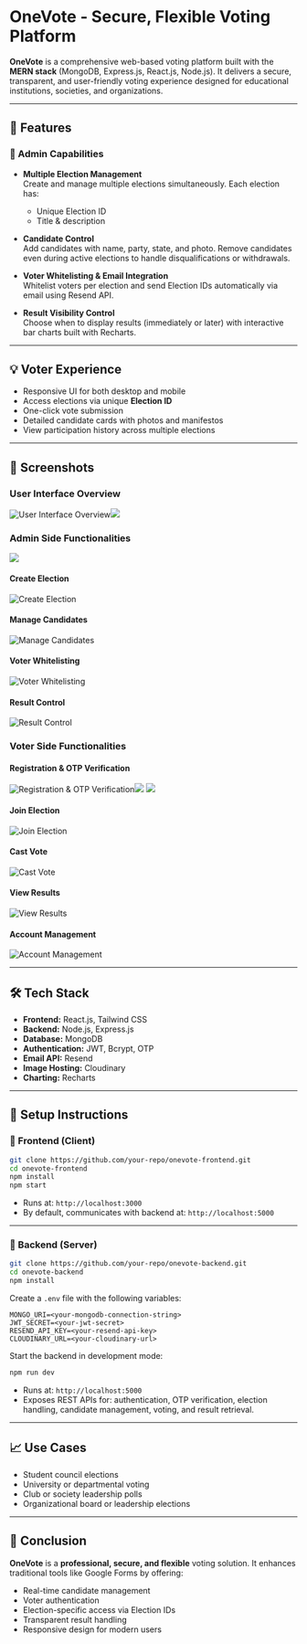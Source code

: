 # OneVote - Secure, Flexible Voting Platform

**OneVote** is a comprehensive web-based voting platform built with the **MERN stack** (MongoDB, Express.js, React.js, Node.js). It delivers a secure, transparent, and user-friendly voting experience designed for educational institutions, societies, and organizations.

---

## 🚀 Features

### 🔧 Admin Capabilities

- **Multiple Election Management**  
  Create and manage multiple elections simultaneously. Each election has:
  - Unique Election ID
  - Title & description
  
- **Candidate Control**  
  Add candidates with name, party, state, and photo. Remove candidates even during active elections to handle disqualifications or withdrawals.

- **Voter Whitelisting & Email Integration**  
  Whitelist voters per election and send Election IDs automatically via email using Resend API.

- **Result Visibility Control**  
  Choose when to display results (immediately or later) with interactive bar charts built with Recharts.

---

## 💡 Voter Experience

- Responsive UI for both desktop and mobile  
- Access elections via unique **Election ID**  
- One-click vote submission  
- Detailed candidate cards with photos and manifestos  
- View participation history across multiple elections

---

## 📸 Screenshots

### User Interface Overview
![User Interface Overview](https://res.cloudinary.com/dkk2rer7z/image/upload/v1751739791/Screenshot_2025-07-05_235144_i6enzo.png)![](https://res.cloudinary.com/dkk2rer7z/image/upload/v1751739877/Screenshot_2025-07-05_235410_ld2xas.png)


### Admin Side Functionalities
![](https://res.cloudinary.com/dkk2rer7z/image/upload/v1751740012/Screenshot_2025-07-05_235622_zrutrw.png)
<br>
#### Create Election
![Create Election](https://res.cloudinary.com/dkk2rer7z/image/upload/v1751740109/Screenshot_2025-07-05_235802_rzogfa.png)

#### Manage Candidates
![Manage Candidates](https://res.cloudinary.com/dkk2rer7z/image/upload/v1751740231/Screenshot_2025-07-05_235953_hkjriw.png)

#### Voter Whitelisting
![Voter Whitelisting](https://res.cloudinary.com/dkk2rer7z/image/upload/v1751740323/IMG-20250705-WA0050_mvuolb.jpg)

#### Result Control
![Result Control](https://res.cloudinary.com/dkk2rer7z/image/upload/v1751740395/IMG-20250705-WA0042_rkv6xf.jpg)

### Voter Side Functionalities

#### Registration & OTP Verification
![Registration & OTP Verification](https://res.cloudinary.com/dkk2rer7z/image/upload/v1751740457/IMG-20250705-WA0037_rratdu.jpg)![](https://res.cloudinary.com/dkk2rer7z/image/upload/v1751740514/WhatsApp_Image_2025-05-20_at_02.10.14_6225b492_mo7bjm.jpg)
![](https://res.cloudinary.com/dkk2rer7z/image/upload/v1751740870/Screenshot_2025-07-06_000549_csvmm2.png)

#### Join Election
![Join Election](https://res.cloudinary.com/dkk2rer7z/image/upload/v1751740980/Screenshot_2025-07-06_001219_l2am0h.png)


#### Cast Vote
![Cast Vote](https://res.cloudinary.com/dkk2rer7z/image/upload/v1751741089/Screenshot_2025-07-06_001359_ddkgc6.png)

#### View Results
![View Results](https://res.cloudinary.com/dkk2rer7z/image/upload/v1751740788/IMG-20250705-WA0034_edotp2.jpg)

#### Account Management
![Account Management](https://res.cloudinary.com/dkk2rer7z/image/upload/v1751741182/IMG-20250705-WA0029_rskt44.jpg)

---

## 🛠️ Tech Stack

- **Frontend:** React.js, Tailwind CSS  
- **Backend:** Node.js, Express.js  
- **Database:** MongoDB  
- **Authentication:** JWT, Bcrypt, OTP  
- **Email API:** Resend  
- **Image Hosting:** Cloudinary  
- **Charting:** Recharts

---

## 🚧 Setup Instructions

### 🔹 Frontend (Client)

```bash
git clone https://github.com/your-repo/onevote-frontend.git
cd onevote-frontend
npm install
npm start
```

* Runs at: `http://localhost:3000`
* By default, communicates with backend at: `http://localhost:5000`

---

### 🔹 Backend (Server)

```bash
git clone https://github.com/your-repo/onevote-backend.git
cd onevote-backend
npm install
```

Create a `.env` file with the following variables:

```env
MONGO_URI=<your-mongodb-connection-string>
JWT_SECRET=<your-jwt-secret>
RESEND_API_KEY=<your-resend-api-key>
CLOUDINARY_URL=<your-cloudinary-url>
```

Start the backend in development mode:

```bash
npm run dev
```

* Runs at: `http://localhost:5000`
* Exposes REST APIs for: authentication, OTP verification, election handling, candidate management, voting, and result retrieval.

---

## 📈 Use Cases

* Student council elections
* University or departmental voting
* Club or society leadership polls
* Organizational board or leadership elections

---

## 🎯 Conclusion

**OneVote** is a **professional, secure, and flexible** voting solution. It enhances traditional tools like Google Forms by offering:

* Real-time candidate management
* Voter authentication
* Election-specific access via Election IDs
* Transparent result handling
* Responsive design for modern users
